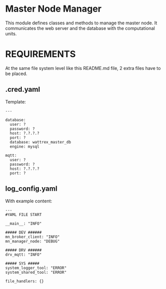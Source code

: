 # Master Node Manager

This module defines classes and methods to manage the master node. 
It communicates the web server and the database with the computational units.

# REQUIREMENTS

At the same file system level like this README.md file, 2 extra files have to be placed.

## .cred.yaml
Template:
```
---

database:
  user: ?
  password: ?
  host: ?.?.?.?
  port: ?
  database: wattrex_master_db
  engine: mysql

mqtt:
  user: ?
  password: ?
  host: ?.?.?.?
  port: ?
```

## log_config.yaml
With example content:
```
---
#YAML FILE START

__main__: "INFO"

##### DEV ######
mn_broker_client: "INFO"
mn_manager_node: "DEBUG"

##### DRV ######
drv_mqtt: "INFO"

##### SYS #####
system_logger_tool: "ERROR"
system_shared_tool: "ERROR"

file_handlers: {}
```